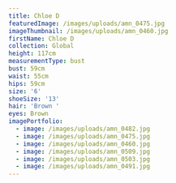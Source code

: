 ```yaml
---
title: Chloe D
featuredImage: /images/uploads/amn_0475.jpg
imageThumbnail: /images/uploads/amn_0460.jpg
firstName: Chloe D
collection: Global
height: 117cm
measurementType: bust
bust: 59cm
waist: 55cm
hips: 59cm
size: '6'
shoeSize: '13'
hair: 'Brown '
eyes: Brown
imagePortfolio:
  - image: /images/uploads/amn_0482.jpg
  - image: /images/uploads/amn_0475.jpg
  - image: /images/uploads/amn_0460.jpg
  - image: /images/uploads/amn_0509.jpg
  - image: /images/uploads/amn_0503.jpg
  - image: /images/uploads/amn_0491.jpg
---
```


